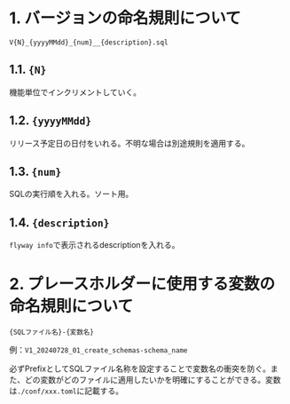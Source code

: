# 1. バージョンの命名規則について
`V{N}_{yyyyMMdd}_{num}__{description}.sql`

## 1.1. `{N}`
機能単位でインクリメントしていく。

## 1.2. `{yyyyMMdd}`
リリース予定日の日付をいれる。不明な場合は別途規則を適用する。

## 1.3. `{num}`
SQLの実行順を入れる。ソート用。

## 1.4. `{description}`
`flyway info`で表示されるdescriptionを入れる。

# 2. プレースホルダーに使用する変数の命名規則について
`{SQLファイル名}-{変数名}`

例：`V1_20240728_01_create_schemas-schema_name`

必ずPrefixとしてSQLファイル名称を設定することで変数名の衝突を防ぐ。また、どの変数がどのファイルに適用したいかを明確にすることができる。変数は`./conf/xxx.toml`に記載する。
